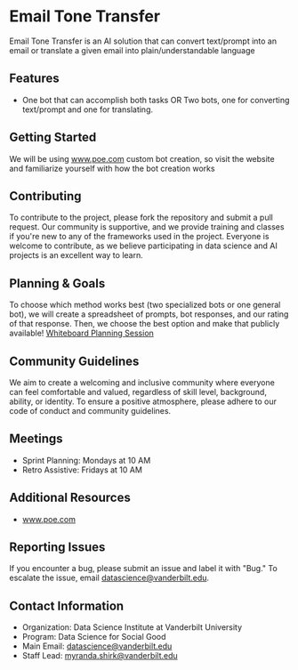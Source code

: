 # Email Tone Transfer

Email Tone Transfer is an AI solution that can convert text/prompt into an email or translate a given email into plain/understandable language

## Features

- One bot that can accomplish both tasks OR Two bots, one for converting text/prompt and one for translating.

## Getting Started

We will be using www.poe.com custom bot creation, so visit the website and familiarize yourself with how the bot creation works

## Contributing

To contribute to the project, please fork the repository and submit a pull request. Our community is supportive, and we provide training and classes if you're new to any of the frameworks used in the project. Everyone is welcome to contribute, as we believe participating in data science and AI projects is an excellent way to learn.

## Planning & Goals 

To choose which method works best (two specialized bots or one general bot), we will create a spreadsheet of prompts, bot responses, and our rating of that response. Then, we choose the best option and make that publicly available!
[Whiteboard Planning Session]( https://zoom.us/wb/doc/F0huDdm9SIC72VY_AK9QZg/p/112488948170752 )

## Community Guidelines

We aim to create a welcoming and inclusive community where everyone can feel comfortable and valued, regardless of skill level, background, ability, or identity. To ensure a positive atmosphere, please adhere to our code of conduct and community guidelines.

## Meetings

- Sprint Planning: Mondays at 10 AM
- Retro Assistive: Fridays at 10 AM

## Additional Resources

- www.poe.com

## Reporting Issues

If you encounter a bug, please submit an issue and label it with "Bug." To escalate the issue, email [datascience@vanderbilt.edu](mailto:datascience@vanderbilt.edu).

## Contact Information

- Organization: Data Science Institute at Vanderbilt University
- Program: Data Science for Social Good
- Main Email: [datascience@vanderbilt.edu](mailto:datascience@vanderbilt.edu)
- Staff Lead: [myranda.shirk@vanderbilt.edu](mailto:myranda.shirk@vanderbilt.edu)

